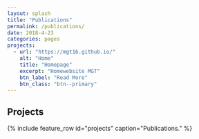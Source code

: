```yaml
---
layout: splash
title: "Publications"
permalink: /publications/
date: 2018-4-23
categories: pages
projects:
  - url: "https://mgt16.github.io/"
    alt: "Home"
    title: "Homepage"
    excerpt: "Homewebsite MGT"
    btn_label: "Read More"
    btn_class: "btn--primary"
---
```

## Projects
{% include feature_row id="projects" caption="Publications." %}
